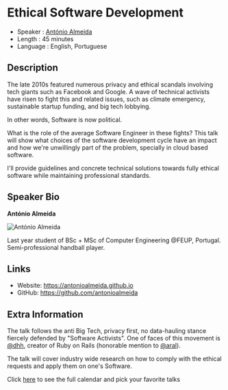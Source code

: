 Ethical Software Development
=================================================

* Speaker   : [António Almeida](https://pixels.camp/antonioalmeida)
* Length    : 45 minutes
* Language  : English, Portuguese

Description
-----------

The late 2010s featured numerous privacy and ethical scandals involving tech giants such as Facebook and Google. A wave of technical activists have risen to fight this and related issues, such as climate emergency, sustainable startup funding, and big tech lobbying.

In other words, Software is now political.

What is the role of the average Software Engineer in these fights? This talk will show what choices of the software development cycle have an impact and how we're unwillingly part of the problem, specially in cloud based software. 

I'll provide guidelines and concrete technical solutions towards fully ethical software while maintaining professional standards. 

Speaker Bio
-----------

**António Almeida**

![António Almeida](https://avatars2.githubusercontent.com/u/4543448?v=4)

Last year student of BSc + MSc of Computer Engineering @FEUP, Portugal. Semi-professional handball player.

Links
-----

* Website: https://antonioalmeida.github.io
* GitHub: https://github.com/antonioalmeida

Extra Information
-----------------

The talk follows the anti Big Tech, privacy first, no data-hauling stance fiercely defended by "Software Activists". One of faces of this movement is [@dhh](https://twitter.com/dhh), creator of Ruby on Rails (honorable mention to [@aral](https://twitter.com/aral)).

The talk will cover industry wide research on how to comply with the ethical requests and apply them on one's Software.

Click [here][1] to see the full calendar and pick your favorite talks

[1]: https://pixels.camp/schedule/
